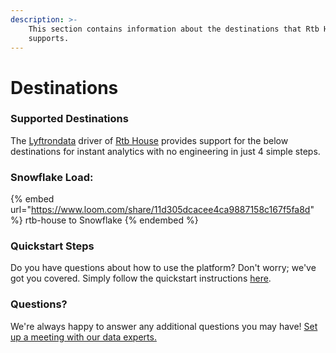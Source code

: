 ```yaml
---
description: >-
    This section contains information about the destinations that Rtb House
    supports.
---
```


# Destinations

### Supported Destinations

The [Lyftrondata](https://www.lyftrondata.com/) driver of [Rtb House](https://www.lyftrondata.com/integration/rtb-house/) provides support for the below destinations for instant analytics with no engineering in just 4 simple steps.

### Snowflake Load:

{% embed url="https://www.loom.com/share/11d305dcacee4ca9887158c167f5fa8d" %}
rtb-house to Snowflake
{% endembed %}

### Quickstart Steps

Do you have questions about how to use the platform? Don't worry; we've got you covered. Simply follow the quickstart instructions [here](../../../quickstart-steps.md).

### Questions? <a href="#questions" id="questions"></a>

We're always happy to answer any additional questions you may have! [Set up a meeting with our data experts.](https://www.lyftrondata.com/book-a-meeting/)
